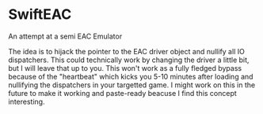 # SwiftEAC
An attempt at a semi EAC Emulator

The idea is to hijack the pointer to the EAC driver object and nullify all IO dispatchers. This could technically work by changing the driver a little bit, but I will leave that up to you. This won't work as a fully fledged bypass because of the "heartbeat" which kicks you 5-10 minutes after loading and nullifying the dispatchers in your targetted game. I might work on this in the future to make it working and paste-ready beacuse I find this concept interesting.
